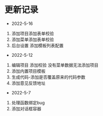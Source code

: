 # 更新记录
* 2022-5-16
1. 添加项目添加表单校验
2. 添加菜单添加表单校验
3. 后台设置 添加模板列表配置
* 2022-5-12
1. 编辑项目 添加校验 没有菜单数据无法添加项目
2. 添加内置项目模板
3. 生成代码-添加是否覆盖原来的代码参数
4. 添加意见反馈地址
* 2022-5-7
1. 处理函数绑定bug
2. 添加对话框容器